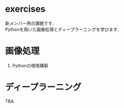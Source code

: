 # exercises

新メンバー用の課題です．  
Pythonを用いた画像処理とディープラーニングを学びます．

# 画像処理
1. Pythonの環境構築


# ディープラーニング
TBA
